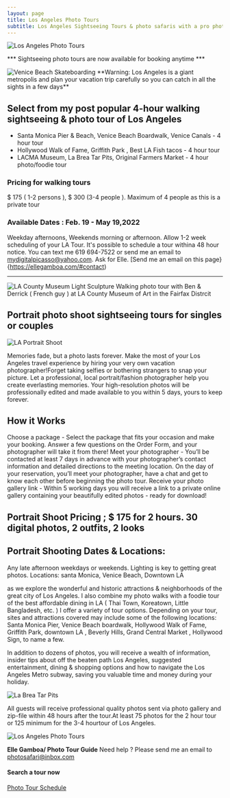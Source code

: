 ```yaml
---
layout: page
title: Los Angeles Photo Tours
subtitle: Los Angeles Sightseeing Tours & photo safaris with a pro photographer/LA Tour Guide 
---
```


<img src="https://losangelesphotosafaris.files.wordpress.com/2020/07/1fe87-disney-concert-hall-los-angeles-color-web.jpg" alt="Los Angeles Photo Tours">

*** Sightseeing photo tours are now available for booking anytime ***

<img src="https://americabyrailandbus.files.wordpress.com/2022/02/venice-beach-skateboard-park-web.jpg" alt="Venice Beach Skateboarding">
**Warning: Los Angeles is a giant metropolis and plan your vacation trip carefully so you can catch in all the sights in a few days**

## Select from my post popular 4-hour walking sightseeing & photo tour of Los Angeles

- Santa Monica Pier & Beach, Venice Beach Boardwalk, Venice Canals - 4 hour tour
- Hollywood Walk of Fame, Griffith Park , Best LA Fish tacos - 4 hour tour
- LACMA Museum, La Brea Tar Pits, Original Farmers Market - 4 hour photo/foodie tour

### Pricing for walking tours
$ 175 ( 1-2 persons ), $ 300 (3-4 people ). Maximum of 4 people as this is a private tour
### Available Dates : Feb. 19 - May 19,2022
Weekday afternoons, Weekends morning or afternoon. Allow 1-2 week scheduling of your LA Tour. It's possible to schedule
a tour withina 48 hour notice. You can text me 619 694-7522 or send me an email to mydigitalpicasso@yahoo.com. Ask for Elle.
[Send me an email on this page}{https://ellegamboa.com/#contact)  


---
<img src="https://americabyrailandbus.files.wordpress.com/2022/02/lacma-musuem-light-sculpture-los-angeles.jpg" alt="LA County Museum Light Sculpture">
Walking photo tour with Ben & Derrick ( French guy ) at LA County Museum of Art in the Fairfax Distrcit

## Portrait photo shoot sightseeing tours for singles or couples

<img src="https://americabyrailandbus.files.wordpress.com/2022/02/kendall-black-white-portrait-jean-white-shirt-better-2.jpg" alt="LA Portrait Shoot">

Memories fade, but a photo lasts forever. Make the most of your Los Angeles travel  experience by hiring your 
very own vacation photographer!Forget taking selfies or bothering strangers to snap your picture. 
Let a professional, local portrait/fashion photographer help you create everlasting memories. Your high-resolution 
photos will be professionally edited and made available to you within 5 days, yours to keep forever.

## How it Works

Choose a package - Select the package that fits your occasion and make your booking. 
Answer a few questions on the Order Form, and your photographer will take it from there!
Meet your photographer - You’ll be contacted at least 7 days in advance with your photographer’s 
contact information and detailed directions to the meeting location. On the day of your reservation, 
you’ll meet your photographer, have a chat and get to know each other before beginning the photo tour.
Receive your photo gallery link - Within 5 working days you will receive a link to a private online gallery 
containing your beautifully edited photos - ready for download!

## Portrait Shoot Pricing ; $ 175 for 2 hours. 30 digital photos, 2 outfits, 2 looks
## Portrait Shooting Dates & Locations: 
Any late afternoon weekdays or weekends. Lighting is key to getting great photos. Locations: santa Monica, Venice Beach, Downtown LA

as we explore the wonderful and historic attractions & neighborhoods of the great city of Los Angeles. I also combine my photo walks with a foodie tour of the best affordable dining in LA ( Thai Town, Koreatown, Little Bangladesh, etc. ) I offer a variety of tour options. 
Depending on your tour, sites and attractions covered may include some of the following locations: Santa Monica Pier, Venice Beach boardwalk,  Hollywood Walk of Fame, Griffith Park, downtown LA , Beverly Hills, Grand Central Market , Hollywood Sign, to name a few.

In addition to dozens of photos, you will receive a wealth of information, insider tips about off the beaten path Los Angeles, suggested entertainment, dining & shopping options and how to navigate the Los Angeles Metro subway, saving you valuable time and money during your holiday.

<img src="https://americabyrailandbus.files.wordpress.com/2022/02/la-brea-tar-pits-los-angeles-photo-safaris.jpg" alt="La Brea Tar Pits">

All guests will receive professional quality photos sent via photo gallery and zip-file within 48 hours after the tour.At least 75 photos for the 2 hour tour or 125 minimum for the 3-4 hourtour of Los Angeles.

<img src="https://californiaphotosafaris.com/wp-content/uploads/2021/05/photographing-mission-district-san-franicisco.jpg" alt="Los Angeles Photo Tours">



**Elle Gamboa/ Photo Tour Guide**
Need help ? Please send me an email to photosafari@inbox.com

#### Search a tour now 

[Photo Tour Schedule](https://losangelesphotosafaris.com/find-a-tour/)



